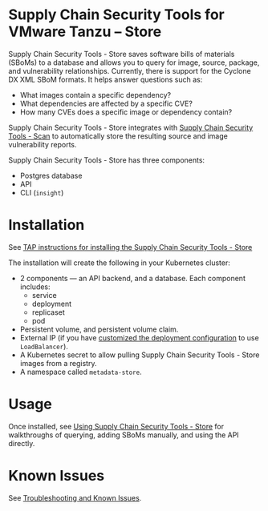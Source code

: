 # Supply Chain Security Tools for VMware Tanzu – Store

Supply Chain Security Tools - Store saves software bills of materials (SBoMs) to a database and allows you to query for image, source, package, and vulnerability relationships.  Currently, there is support for the Cyclone DX XML SBoM formats.  It helps answer questions such as:

* What images contain a specific dependency?
* What dependencies are affected by a specific CVE?
* How many CVEs does a specific image or dependency contain?

Supply Chain Security Tools - Store integrates with [Supply Chain Security Tools - Scan](../scst-scan/overview.md) to automatically store the resulting source and image vulnerability reports.

Supply Chain Security Tools - Store has three components:

* Postgres database
* API
* CLI (`insight`)

# Installation

See [TAP instructions for installing the Supply Chain Security Tools - Store](../install.md#install-scst-store)

The installation will create the following in your Kubernetes cluster:

* 2 components — an API backend, and a database. Each component includes:
    * service
    * deployment
    * replicaset
    * pod
* Persistent volume, and persistent volume claim.
* External IP (if you have [customized the deployment configuration](../install.md#install-scst-store) to use `LoadBalancer`).
* A Kubernetes secret to allow pulling Supply Chain Security Tools - Store images from a registry.
* A namespace called `metadata-store`.

# Usage

Once installed, see [Using Supply Chain Security Tools - Store](using_metadata_store.md) for walkthroughs of querying, adding SBoMs manually, and using the API directly.

# Known Issues

See [Troubleshooting and Known Issues](known_issues.md).
